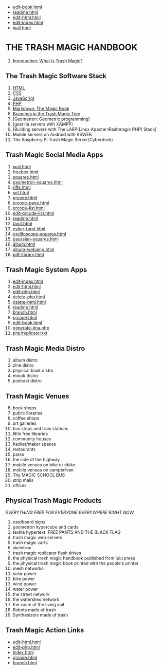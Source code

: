  - [edit-book.html](edit-book.html)
 - [readme.html](readme.html)
 - [edit-html.html](edit-html.html)
 - [edit-index.html](edit-index.html)
 - [wall.html](wall.html)


# THE TRASH MAGIC HANDBOOK


 1. [Introduction: What is Trash Magic?](read-markdown-file.php?filename=intro.md)
 
## The Trash Magic Software Stack

 1. [HTML](read-markdown-file.php?filename=html.md)
 2. [CSS](read-markdown-file.php?filename=css.md)
 3. [JavaScript](read-markdown-file.php?filename=javascript.md)
 4. [PHP](read-markdown-file.php?filename=php.md)
 5. [Markdown: The Magic Book](read-markdown-file.php?filename=markdown.md)
 6. [Branches in the Trash Magic Tree](read-markdown-file.php?filename=tree.md)
 7. [Geometron: Geometric programming]
 8. [guerilla servers with XAMPP]
 9. [Building servers with The LARP(Linux Apache tRashmagic PHP) Stack]
 10. Mobile servers on Android with KSWEB
 11. The Raspberry Pi Trash Magic Server(Cyberdeck)

## Trash Magic Social Media Apps

1. [wall.html](wall.html)
2. [freebox.html](freebox.html)
2. [squares.html](squares.html)
3. [geometron-squares.html](geometron-squares.html)
4. [riffs.html](riffs.html)
5. [set.html](set.html)
6. [qrcode.html](qrcode.html)
7. [qrcode-page.html](qrcode-page.html)
8. [qrcode-list.html](qrcode-list.html)
8. [edit-qrcode-list.html](edit-qrcode-list.html)
9. [readme.html](readme.html)
10. [tarot.html](tarot.html)
11. [cyber-tarot.html](cyber-tarot.html)
12. [oscilloscope-squares.html](oscilloscope-squares.html)
13. [gaussian-squares.html](gaussian-squares.html)
14. [album.html](album.html)
15. [album-webamp.html](album-webamp.html)
16. [pdf-library.html](pdf-library.html)

## Trash Magic System Apps

 1. [edit-index.html](edit-index.html)
 2. [edit-html.html](edit-html.html)
 3. [edit-php.html](edit-php.html)
 4. [delete-php.html](delete-php.html)
 4. [delete-html.html](delete-html.html)
 5. [readme.html](readme.html)
 6. [branch.html](branch.html)
 7. [qrcode.html](qrcode.html)
 8. [edit-book.html](edit-book.html)
 9. [generate-dna.php](generate-dna.php)
 10. [php/replicator.txt](php/replicator.txt)

## Trash Magic Media Distro

1. album distro
2. zine distro
3. physical book distro
4. ebook distro
5. podcast distro

## Trash Magic Venues

6. book shops
7. public libraries
8. coffee shops
9. art galleries
10. bus stops and train stations
11. little free libraries
12. community houses
13. hacker/maker spaces
14. restaurants
15. parks
16. the side of the highway
17. mobile venues on bike or ebike
18. mobile venues on camper/van
19. The MAGIC SCHOOL BUS
20. strip malls
21. offices

## Physical Trash Magic Products

*EVERYTHING FREE FOR EVERYONE EVERYWHERE RIGHT NOW*

1. cardboard signs
2. geometron hypercube and cards
2. textile hypertext: FREE PANTS AND THE BLACK FLAG
3. trash magic web servers
4. trash magic carts
5. skeletron
5. trash magic replicator flash drives
6. the physical trash magic handbook published from lulu press
7. the physical trash magic book printed with the people's printer
6. mesh networks
7. solar power
8. bike power
9. wind power
10. water power
11. the street network
12. the watershed network
13. the voice of the living soil
14. Robots made of trash
15. Synthesizers made of trash


## Trash Magic Action Links

 - [edit-html.html](edit-html.html)
 - [edit-php.html](edit-php.html)
 - [index.html](index.html)
 - [qrcode.html](qrcode.html)
 - [branch.html](branch.html)
 